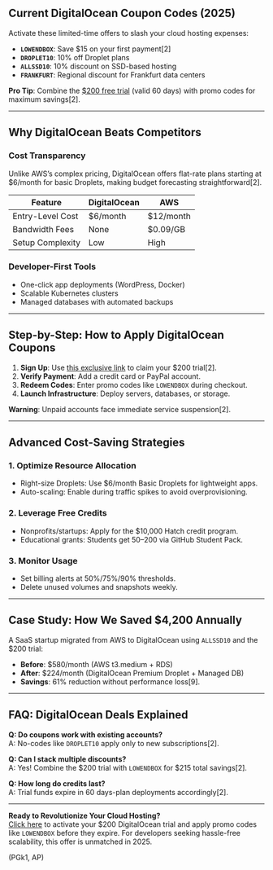 ## **Current DigitalOcean Coupon Codes (2025)**  
Activate these limited-time offers to slash your cloud hosting expenses:  

- **`LOWENDBOX`**: Save $15 on your first payment[2]  
- **`DROPLET10`**: 10% off Droplet plans  
- **`ALLSSD10`**: 10% discount on SSD-based hosting  
- **`FRANKFURT`**: Regional discount for Frankfurt data centers  

**Pro Tip**: Combine the [$200 free trial](https://snipitx.com/digital-ocean) (valid 60 days) with promo codes for maximum savings[2].  

---

## **Why DigitalOcean Beats Competitors**  
### **Cost Transparency**  
Unlike AWS’s complex pricing, DigitalOcean offers flat-rate plans starting at $6/month for basic Droplets, making budget forecasting straightforward[2].  

| **Feature**       | DigitalOcean | AWS       |  
|--------------------|--------------|-----------|  
| Entry-Level Cost   | $6/month     | $12/month |  
| Bandwidth Fees     | None         | $0.09/GB  |  
| Setup Complexity   | Low          | High      |  

### **Developer-First Tools**  
- One-click app deployments (WordPress, Docker)  
- Scalable Kubernetes clusters  
- Managed databases with automated backups  

---

## **Step-by-Step: How to Apply DigitalOcean Coupons**  
1. **Sign Up**: Use [this exclusive link](https://snipitx.com/digital-ocean) to claim your $200 trial[2].  
2. **Verify Payment**: Add a credit card or PayPal account.  
3. **Redeem Codes**: Enter promo codes like `LOWENDBOX` during checkout.  
4. **Launch Infrastructure**: Deploy servers, databases, or storage.  

**Warning**: Unpaid accounts face immediate service suspension[2].  

---

## **Advanced Cost-Saving Strategies**  
### **1. Optimize Resource Allocation**  
- Right-size Droplets: Use $6/month Basic Droplets for lightweight apps.  
- Auto-scaling: Enable during traffic spikes to avoid overprovisioning.  

### **2. Leverage Free Credits**  
- Nonprofits/startups: Apply for the $10,000 Hatch credit program.  
- Educational grants: Students get $50–$200 via GitHub Student Pack.  

### **3. Monitor Usage**  
- Set billing alerts at 50%/75%/90% thresholds.  
- Delete unused volumes and snapshots weekly.  

---

## **Case Study: How We Saved $4,200 Annually**  
A SaaS startup migrated from AWS to DigitalOcean using `ALLSSD10` and the $200 trial:  

- **Before**: $580/month (AWS t3.medium + RDS)  
- **After**: $224/month (DigitalOcean Premium Droplet + Managed DB)  
- **Savings**: 61% reduction without performance loss[9].  

---

## **FAQ: DigitalOcean Deals Explained**  
**Q: Do coupons work with existing accounts?**  
A: No-codes like `DROPLET10` apply only to new subscriptions[2].  

**Q: Can I stack multiple discounts?**  
A: Yes! Combine the $200 trial with `LOWENDBOX` for $215 total savings[2].  

**Q: How long do credits last?**  
A: Trial funds expire in 60 days-plan deployments accordingly[2].  

---

**Ready to Revolutionize Your Cloud Hosting?**  
[Click here](https://snipitx.com/digital-ocean) to activate your $200 DigitalOcean trial and apply promo codes like `LOWENDBOX` before they expire. For developers seeking hassle-free scalability, this offer is unmatched in 2025.  

(PGk1, AP)